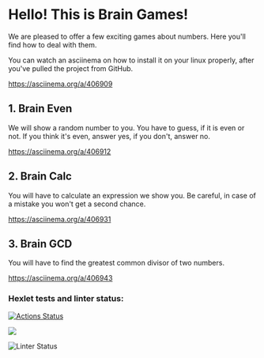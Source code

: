 <h1>Hello! This is Brain Games!</h1>

<p>We are pleased to offer a few exciting games about numbers. Here you'll find how to deal with them.</p>

<p>You can watch an asciinema on how to install it on your linux properly, after you've pulled the project from GitHub.</p>

https://asciinema.org/a/406909


<h2>1. Brain Even</h2>
<p>We will show a random number to you. You have to guess, if it is even or not. If you think it's even, answer yes, if you don't, answer no.</p>

https://asciinema.org/a/406912

<h2>2. Brain Calc</h2>
<p>You will have to calculate an expression we show you. Be careful, in case of a mistake you won't get a second chance.</p>

https://asciinema.org/a/406931

<h2>3. Brain GCD</h2>
<p>You will have to find the greatest common divisor of two numbers.</p>

https://asciinema.org/a/406943

### Hexlet tests and linter status:
[![Actions Status](https://github.com/TheForster585/frontend-project-lvl1/workflows/hexlet-check/badge.svg)](https://github.com/TheForster585/frontend-project-lvl1/actions)

<a href="https://codeclimate.com/github/codeclimate/codeclimate/maintainability"><img src="https://api.codeclimate.com/v1/badges/a99a88d28ad37a79dbf6/maintainability" /></a>

![Linter Status](https://github.com/TheForster585/frontend-project-lvl1/actions/workflows/linter.yml/badge.svg)